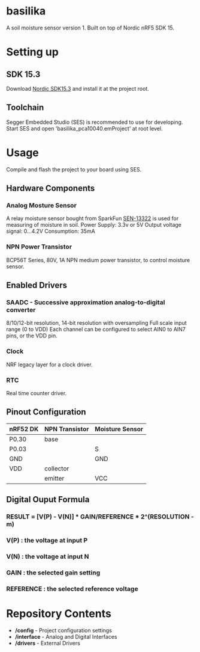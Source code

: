 # basilika
A soil moisture sensor version 1. Built on top of Nordic nRF5 SDK 15. 

# Setting up
## SDK 15.3
Download [Nordic SDK15.3](https://developer.nordicsemi.com/nRF5_SDK/nRF5_SDK_v15.x.x/) and install it at the project root.

## Toolchain
Segger Embedded Studio (SES) is recommended to use for developing. Start SES and open 'basilika_pca10040.emProject' at root level.

# Usage
Compile and flash the project to your board using SES.

## Hardware Components
### Analog Mosture Sensor
A relay moisture sensor bought from SparkFun [SEN-13322](https://www.sparkfun.com/products/13322) is used for measuring of moisture in soil.
Power Supply: 3.3v or 5V
Output voltage signal: 0...4.2V
Consumption: 35mA

### NPN Power Transistor
BCP56T Series, 80V, 1A NPN medium power transistor, to control moisture sensor.

## Enabled Drivers
### SAADC - Successive approximation analog-to-digital converter
8/10/12-bit resolution, 14-bit resolution with oversampling
Full scale input range (0 to VDD)
Each channel can be configured to select AIN0 to AIN7 pins, or the VDD pin.

### Clock
NRF legacy layer for a clock driver. 

### RTC
Real time counter driver.

## Pinout Configuration
|nRF52 DK|NPN Transistor|Moisture Sensor|
|--------|--------------|---------------|
|P0.30   |base		|		|
|P0.03	 |		|S		|
|GND	 |		|GND		|
|VDD	 |collector	|		|
|	 |emitter	|VCC		|

## Digital Ouput Formula
### RESULT = [V(P) - V(N)] * GAIN/REFERENCE * 2^(RESOLUTION - m)
### V(P) : the voltage at input P
### V(N) : the voltage at input N
### GAIN : the selected gain setting
### REFERENCE : the selected reference voltage

# Repository Contents
* **/config** - Project configuration settings
* **/interface** - Analog and Digital Interfaces
* **/drivers** - External Drivers
